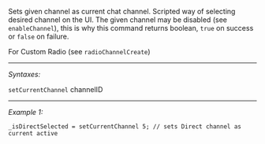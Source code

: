 Sets given channel as current chat channel. Scripted way of selecting desired channel on the UI. The given channel may be disabled (see `enableChannel`), this is why this command returns boolean, `true` on success or `false` on failure. 
 
For Custom Radio (see `radioChannelCreate`)


---
*Syntaxes:*

`setCurrentChannel` channelID

---
*Example 1:*

```sqf
_isDirectSelected = setCurrentChannel 5; // sets Direct channel as current active
```
